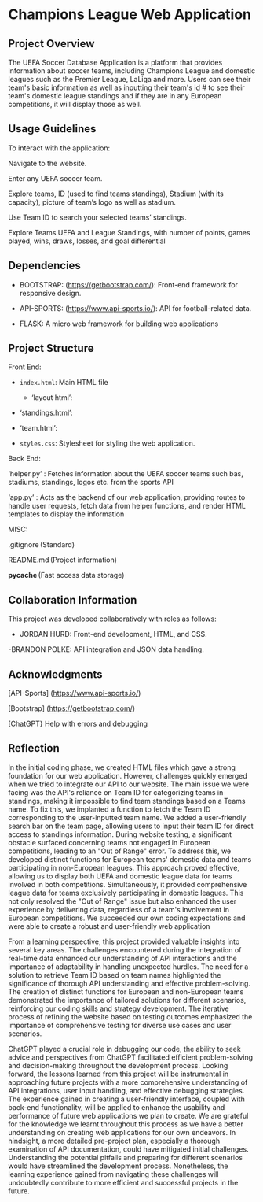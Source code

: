 # Champions League Web Application 

 

## Project Overview 

 

The UEFA Soccer Database Application is a platform that provides information about soccer teams, including Champions League and domestic leagues such as the Premier League, LaLiga and more. Users can see their team's basic information as well as inputting their team's id # to see their team's domestic league standings and if they are in any European competitions, it will display those as well. 

 

## Usage Guidelines 

 

To interact with the application: 

Navigate to the website. 

Enter any UEFA soccer team.  

Explore teams, ID (used to find teams standings), Stadium (with its capacity), picture of team’s logo as well as stadium. 

Use Team ID to search your selected teams’ standings. 

Explore Teams UEFA and League Standings, with number of points, games played, wins, draws, losses, and goal differential 

 

## Dependencies 

 

- BOOTSTRAP: (https://getbootstrap.com/): Front-end framework for responsive design. 

- API-SPORTS: (https://www.api-sports.io/): API for football-related data. 

- FLASK: A micro web framework for building web applications 

 

## Project Structure 

Front End: 

 

- `index.html`: Main HTML file  

 	- ‘layout html’: 

- ‘standings.html’: 

- ‘team.html’: 

- `styles.css`: Stylesheet for styling the web application. 

 

Back End: 

‘helper.py’ : Fetches information about the UEFA soccer teams such bas, stadiums, standings, logos etc. from the sports API 

‘app.py’ : Acts as the backend of our web application, providing routes to handle user requests, fetch data from helper functions, and render HTML templates to display the information 

MISC: 

.gitignore (Standard) 

README.md (Project information) 

__pycache__ (Fast access data storage) 

 

## Collaboration Information 

 

This project was developed collaboratively with roles as follows: 

- JORDAN HURD: Front-end development, HTML, and CSS. 

-BRANDON POLKE: API integration and JSON data handling. 

 

## Acknowledgments 

 

[API-Sports] (https://www.api-sports.io/) 

[Bootstrap] (https://getbootstrap.com/) 

[ChatGPT} Help with errors and debugging 

 

 

## Reflection 

 

In the initial coding phase, we created HTML files which gave a strong foundation for our web application. However, challenges quickly emerged when we tried to integrate our API to our website. The main issue we were facing was the API's reliance on Team ID for categorizing teams in standings, making it impossible to find team standings based on a Teams name. To fix this, we implanted a function to fetch the Team ID corresponding to the user-inputted team name. We added a user-friendly search bar on the team page, allowing users to input their team ID for direct access to standings information. During website testing, a significant obstacle surfaced concerning teams not engaged in European competitions, leading to an "Out of Range" error. To address this, we developed distinct functions for European teams' domestic data and teams participating in non-European leagues. This approach proved effective, allowing us to display both UEFA and domestic league data for teams involved in both competitions. Simultaneously, it provided comprehensive league data for teams exclusively participating in domestic leagues. This not only resolved the "Out of Range" issue but also enhanced the user experience by delivering data, regardless of a team's involvement in European competitions. We succeeded our own coding expectations and were able to create a robust and user-friendly web application 

 

From a learning perspective, this project provided valuable insights into several key areas. The challenges encountered during the integration of real-time data enhanced our understanding of API interactions and the importance of adaptability in handling unexpected hurdles. The need for a solution to retrieve Team ID based on team names highlighted the significance of thorough API understanding and effective problem-solving. The creation of distinct functions for European and non-European teams demonstrated the importance of tailored solutions for different scenarios, reinforcing our coding skills and strategy development. The iterative process of refining the website based on testing outcomes emphasized the importance of comprehensive testing for diverse use cases and user scenarios. 

ChatGPT played a crucial role in debugging our code, the ability to seek advice and perspectives from ChatGPT facilitated efficient problem-solving and decision-making throughout the development process. Looking forward, the lessons learned from this project will be instrumental in approaching future projects with a more comprehensive understanding of API integrations, user input handling, and effective debugging strategies. The experience gained in creating a user-friendly interface, coupled with back-end functionality, will be applied to enhance the usability and performance of future web applications we plan to create. We are grateful for the knowledge we learnt throughout this process as we have a better understanding on creating web applications for our own endeavors.  In hindsight, a more detailed pre-project plan, especially a thorough examination of API documentation, could have mitigated initial challenges. Understanding the potential pitfalls and preparing for different scenarios would have streamlined the development process. Nonetheless, the learning experience gained from navigating these challenges will undoubtedly contribute to more efficient and successful projects in the future. 